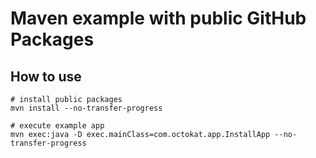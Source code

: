 # Maven example with public GitHub Packages

## How to use

```
# install public packages
mvn install --no-transfer-progress

# execute example app
mvn exec:java -D exec.mainClass=com.octokat.app.InstallApp --no-transfer-progress
```
